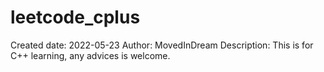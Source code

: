 # leetcode_cplus
Created date: 2022-05-23 
Author: MovedInDream 
Description: 
This is for C++ learning, any advices is welcome.